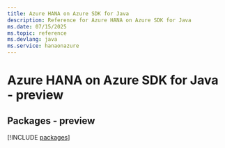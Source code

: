```yaml
---
title: Azure HANA on Azure SDK for Java
description: Reference for Azure HANA on Azure SDK for Java
ms.date: 07/15/2025
ms.topic: reference
ms.devlang: java
ms.service: hanaonazure
---
```

# Azure HANA on Azure SDK for Java - preview
## Packages - preview
[!INCLUDE [packages](hana-on-azure-index.md)]